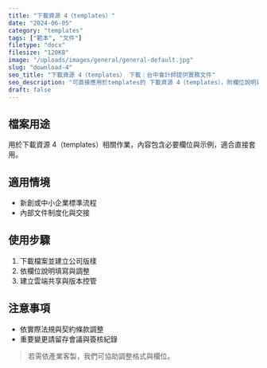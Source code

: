 ```yaml
---
title: "下載資源 4（templates）"
date: "2024-06-05"
category: "templates"
tags: ["範本", "文件"]
filetype: "docx"
filesize: "120KB"
image: "/uploads/images/general/general-default.jpg"
slug: "download-4"
seo_title: "下載資源 4（templates） 下載｜台中會計師提供實務文件"
seo_description: "可直接應用於templates的 下載資源 4（templates），附欄位說明與步驟，協助快速落地。"
draft: false
---
```



## 檔案用途
用於下載資源 4（templates）相關作業，內容包含必要欄位與示例，適合直接套用。

## 適用情境
- 新創或中小企業標準流程
- 內部文件制度化與交接

## 使用步驟
1. 下載檔案並建立公司版樣
2. 依欄位說明填寫與調整
3. 建立雲端共享與版本控管

## 注意事項
- 依實際法規與契約條款調整
- 重要變更請留存會議與簽核紀錄

> 若需依產業客製，我們可協助調整格式與欄位。

